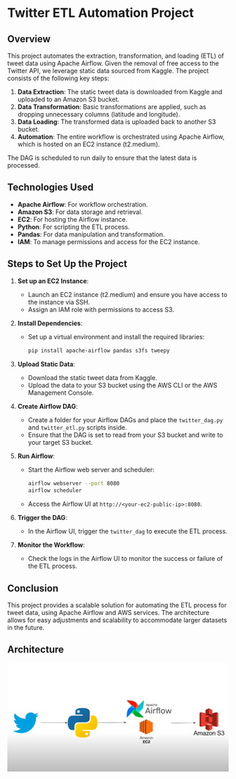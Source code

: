 # Twitter ETL Automation Project

## Overview
This project automates the extraction, transformation, and loading (ETL) of tweet data using Apache Airflow. Given the removal of free access to the Twitter API, we leverage static data sourced from Kaggle. The project consists of the following key steps:

1. **Data Extraction**: The static tweet data is downloaded from Kaggle and uploaded to an Amazon S3 bucket.
2. **Data Transformation**: Basic transformations are applied, such as dropping unnecessary columns (latitude and longitude).
3. **Data Loading**: The transformed data is uploaded back to another S3 bucket.
4. **Automation**: The entire workflow is orchestrated using Apache Airflow, which is hosted on an EC2 instance (t2.medium).

The DAG is scheduled to run daily to ensure that the latest data is processed.

## Technologies Used
- **Apache Airflow**: For workflow orchestration.
- **Amazon S3**: For data storage and retrieval.
- **EC2**: For hosting the Airflow instance.
- **Python**: For scripting the ETL process.
- **Pandas**: For data manipulation and transformation.
- **IAM**: To manage permissions and access for the EC2 instance.

## Steps to Set Up the Project
1. **Set up an EC2 Instance**:
   - Launch an EC2 instance (t2.medium) and ensure you have access to the instance via SSH.
   - Assign an IAM role with permissions to access S3.

2. **Install Dependencies**:
   - Set up a virtual environment and install the required libraries:
     ```bash
     pip install apache-airflow pandas s3fs tweepy
     ```

3. **Upload Static Data**:
   - Download the static tweet data from Kaggle.
   - Upload the data to your S3 bucket using the AWS CLI or the AWS Management Console.

4. **Create Airflow DAG**:
   - Create a folder for your Airflow DAGs and place the `twitter_dag.py` and `twitter_etl.py` scripts inside.
   - Ensure that the DAG is set to read from your S3 bucket and write to your target S3 bucket.

5. **Run Airflow**:
   - Start the Airflow web server and scheduler:
     ```bash
     airflow webserver --port 8080
     airflow scheduler
     ```
   - Access the Airflow UI at `http://<your-ec2-public-ip>:8080`.

6. **Trigger the DAG**:
   - In the Airflow UI, trigger the `twitter_dag` to execute the ETL process.

7. **Monitor the Workflow**:
   - Check the logs in the Airflow UI to monitor the success or failure of the ETL process.

## Conclusion
This project provides a scalable solution for automating the ETL process for tweet data, using Apache Airflow and AWS services. The architecture allows for easy adjustments and scalability to accommodate larger datasets in the future.

## Architecture
<img src="Architecture.png">
